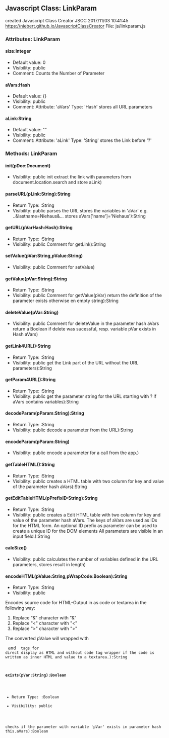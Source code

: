 ## Javascript Class: LinkParam
created Javascript Class Creator JSCC 2017/11/03 10:41:45
https://niebert.github.io/JavascriptClassCreator
File: js/linkparam.js

### Attributes: LinkParam

#### size:Integer
* Default value: 0
* Visibility: public
* Comment: Counts the Number of Parameter

#### aVars:Hash
* Default value: {}
* Visibility: public
* Comment: Attribute: 'aVars' Type: 'Hash' stores all URL parameters 

#### aLink:String
* Default value: ""
* Visibility: public
* Comment: Attribute: 'aLink' Type: 'String' stores the Link before '?' 

### Methods: LinkParam

#### init(pDoc:Document)
* Visibility: public
init extract the link with parameters from document.location.search and store aLink) 

#### parseURL(pLink:String):String
* Return Type: :String
* Visibility: public
parses the URL stores the variables in 'aVar' e.g. ..&lastname=Niehaus&... stores aVars['name']='Niehaus'):String 

#### getURL(pVarHash:Hash):String
* Return Type: :String
* Visibility: public
Comment for getLink):String 

#### setValue(pVar:String,pValue:String)
* Visibility: public
Comment for setValue) 

#### getValue(pVar:String):String
* Return Type: :String
* Visibility: public
Comment for getValue(pVar) return the definition of the parameter exists otherwise en empty string):String 

#### deleteValue(pVar:String)
* Visibility: public
Comment for deleteValue in the parameter hash aVars
return a Boolean if delete was sucessful, resp. variable pVar exists in Hash aVars) 

#### getLink4URL():String
* Return Type: :String
* Visibility: public
get the Link part of the URL without the URL parameters):String 

#### getParam4URL():String
* Return Type: :String
* Visibility: public
get the parameter string for the URL starting with ? if aVars contains variables):String 

#### decodeParam(pParam:String):String
* Return Type: :String
* Visibility: public
decode a parameter from the URL):String 

#### encodeParam(pParam:String)
* Visibility: public
encode a parameter for a call from the app.) 

#### getTableHTML():String
* Return Type: :String
* Visibility: public
creates a HTML table with two column for key and value of the parameter hash aVars):String 

#### getEditTableHTML(pPrefixID:String):String
* Return Type: :String
* Visibility: public
creates a Edit HTML table with two column for key and value of the parameter hash aVars.
The keys of aVars are used as IDs for the HTML form.
An optional ID prefix as parameter can be used to create a unique ID for the DOM elements
All parameters are visible in an input field.):String 

#### calcSize()
* Visibility: public
calculates the number of variables defined in the URL parameters, stores result in length) 

#### encodeHTML(pValue:String,pWrapCode:Boolean):String
* Return Type: :String
* Visibility: public

Encodes source code for HTML-Output in as code or textarea in the following way:
 1) Replace "&" character with "&amp;"
 2) Replace "<" character with "&lt;"
 3) Replace ">" character with "&gt;"

The converted pValue will wrapped with <pre> and <code> tags for direct display as HTML 
and without code tag wrapper if the code is written as inner HTML and value to a textarea.):String 

#### exists(pVar:String):Boolean
* Return Type: :Boolean
* Visibility: public

checks if the parameter with variable 'pVar' exists in parameter hash this.aVars):Boolean 
